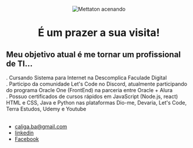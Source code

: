 <div align="center">
 <p>
  <img src="[https://media.tenor.com/9HrOALyUZ6wAAAAC/mettaton-undertale.gif%22%3E" alt="Mettaton acenando" ](https://media.licdn.com/dms/image/C4D03AQFEbZ8DZkYmNw/profile-displayphoto-shrink_200_200/0/1646833553229?e=1685577600&v=beta&t=0lOVLuWzM32U6YFQ2pVbrAR8qS0whcFWYI31nfeDiKw)/>
</p>
<h1>É um prazer a sua visita!</h1>
</div>
<h3>
 <h2>
 Meu objetivo atual é me tornar um profissional de TI...
</h2>
 . Cursando Sistema para Internet na Descomplica Faculade Digital <br>
 . Participo da comunidade Let's Code no Discord, atualmente participando do programa Oracle One (FrontEnd) na parceria entre Oracle + Alura <br>
 . Possuo certificados de cursos rápidos em JavaScript (Node.js, react) HTML e CSS, Java e Python nas plataformas Dio-me, Devaria, Let's Code, Terra Estudos, Udemy e Youtube
</h3>
</br>
 <div align="center">

</div>
</br>
<footer>
<ul class="contacts_list">
<li>
<a href="malito: caliga.ba@gmail.com">caliga.ba@gmail.com</a>
</li>
<li>
<a href="https://www.linkedin.com/in/caliga" target="_blank">linkedin</a>
</li>
<li>
<a href="https://www.facebook.com/raimundo.caliga/" target="_blank">Facebook</a>
</li>
</ul>
<h4></h4>
</footer>
